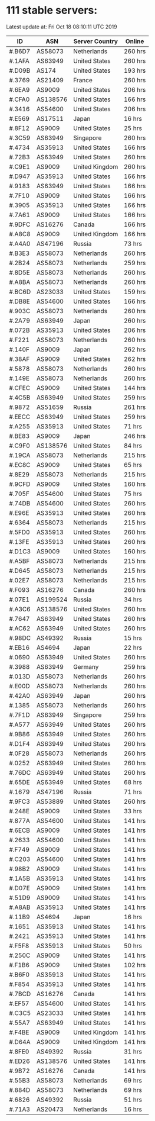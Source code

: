 # 111 stable servers:

Latest update at: Fri Oct 18 08:10:11 UTC 2019

| ID | ASN | Server Country | Online |
| -- | --- | -------------- | ------ |
| #.B6D7 | AS58073 | Netherlands | 260 hrs |
| #.1AFA | AS63949 | United States | 260 hrs |
| #.D09B | AS174 | United States | 193 hrs |
| #.3769 | AS21409 | France | 260 hrs |
| #.6EA9 | AS9009 | United States | 206 hrs |
| #.CFA0 | AS138576 | United States | 166 hrs |
| #.3416 | AS54600 | United States | 206 hrs |
| #.E569 | AS17511 | Japan | 16 hrs |
| #.8F12 | AS9009 | United States | 25 hrs |
| #.3C59 | AS63949 | Singapore | 260 hrs |
| #.4734 | AS35913 | United States | 166 hrs |
| #.72B3 | AS63949 | United States | 260 hrs |
| #.C9E1 | AS9009 | United Kingdom | 260 hrs |
| #.D947 | AS35913 | United States | 166 hrs |
| #.9183 | AS63949 | United States | 166 hrs |
| #.7F10 | AS9009 | United States | 166 hrs |
| #.3905 | AS35913 | United States | 166 hrs |
| #.7A61 | AS9009 | United States | 166 hrs |
| #.9DFC | AS16276 | Canada | 166 hrs |
| #.A8C8 | AS9009 | United Kingdom | 166 hrs |
| #.A4A0 | AS47196 | Russia | 73 hrs |
| #.B3E3 | AS58073 | Netherlands | 260 hrs |
| #.2B24 | AS58073 | Netherlands | 259 hrs |
| #.8D5E | AS58073 | Netherlands | 260 hrs |
| #.A8BA | AS58073 | Netherlands | 260 hrs |
| #.BC6D | AS23033 | United States | 159 hrs |
| #.DB8E | AS54600 | United States | 166 hrs |
| #.903C | AS58073 | Netherlands | 260 hrs |
| #.2A79 | AS63949 | Japan | 260 hrs |
| #.072B | AS35913 | United States | 206 hrs |
| #.F221 | AS58073 | Netherlands | 260 hrs |
| #.140F | AS9009 | Japan | 262 hrs |
| #.38AF | AS9009 | United States | 262 hrs |
| #.5878 | AS58073 | Netherlands | 260 hrs |
| #.149E | AS58073 | Netherlands | 260 hrs |
| #.CFEC | AS9009 | United States | 144 hrs |
| #.4C5B | AS63949 | United States | 259 hrs |
| #.9872 | AS51659 | Russia | 261 hrs |
| #.EECC | AS63949 | United States | 259 hrs |
| #.A255 | AS35913 | United States | 71 hrs |
| #.BE83 | AS9009 | Japan | 246 hrs |
| #.C9F0 | AS138576 | United States | 84 hrs |
| #.19CA | AS58073 | Netherlands | 215 hrs |
| #.EC8C | AS9009 | United States | 65 hrs |
| #.8E29 | AS58073 | Netherlands | 215 hrs |
| #.9CFD | AS9009 | United States | 160 hrs |
| #.705F | AS54600 | United States | 75 hrs |
| #.74DB | AS54600 | United States | 260 hrs |
| #.E96E | AS35913 | United States | 260 hrs |
| #.6364 | AS58073 | Netherlands | 215 hrs |
| #.5FD0 | AS35913 | United States | 260 hrs |
| #.13FE | AS35913 | United States | 260 hrs |
| #.D1C3 | AS9009 | United States | 160 hrs |
| #.A5BF | AS58073 | Netherlands | 215 hrs |
| #.D645 | AS58073 | Netherlands | 215 hrs |
| #.02E7 | AS58073 | Netherlands | 215 hrs |
| #.F093 | AS16276 | Canada | 260 hrs |
| #.07E1 | AS199524 | Russia | 34 hrs |
| #.A3C6 | AS138576 | United States | 260 hrs |
| #.7647 | AS63949 | United States | 260 hrs |
| #.AC62 | AS63949 | United States | 260 hrs |
| #.98DC | AS49392 | Russia | 15 hrs |
| #.EB16 | AS4694 | Japan | 22 hrs |
| #.0690 | AS63949 | United States | 260 hrs |
| #.3988 | AS63949 | Germany | 259 hrs |
| #.013D | AS58073 | Netherlands | 260 hrs |
| #.E00D | AS58073 | Netherlands | 260 hrs |
| #.42A0 | AS63949 | Japan | 260 hrs |
| #.1385 | AS58073 | Netherlands | 260 hrs |
| #.7F1D | AS63949 | Singapore | 259 hrs |
| #.A577 | AS63949 | United States | 260 hrs |
| #.9B86 | AS63949 | United States | 260 hrs |
| #.D1F4 | AS63949 | United States | 260 hrs |
| #.0F28 | AS58073 | Netherlands | 260 hrs |
| #.0252 | AS63949 | United States | 260 hrs |
| #.76DC | AS63949 | United States | 260 hrs |
| #.65DE | AS63949 | United States | 68 hrs |
| #.1679 | AS47196 | Russia | 71 hrs |
| #.9FC3 | AS53889 | United States | 260 hrs |
| #.248E | AS9009 | United States | 33 hrs |
| #.877A | AS54600 | United States | 141 hrs |
| #.6ECB | AS9009 | United States | 141 hrs |
| #.2633 | AS54600 | United States | 141 hrs |
| #.F749 | AS9009 | United States | 141 hrs |
| #.C203 | AS54600 | United States | 141 hrs |
| #.98B2 | AS9009 | United States | 141 hrs |
| #.1A5B | AS35913 | United States | 141 hrs |
| #.D07E | AS9009 | United States | 141 hrs |
| #.51D9 | AS9009 | United States | 141 hrs |
| #.A8AB | AS35913 | United States | 141 hrs |
| #.11B9 | AS4694 | Japan | 16 hrs |
| #.1651 | AS35913 | United States | 141 hrs |
| #.2421 | AS35913 | United States | 141 hrs |
| #.F5F8 | AS35913 | United States | 50 hrs |
| #.250C | AS9009 | United States | 141 hrs |
| #.F1B6 | AS9009 | United States | 102 hrs |
| #.B6F0 | AS35913 | United States | 141 hrs |
| #.F854 | AS35913 | United States | 141 hrs |
| #.7BCD | AS16276 | Canada | 141 hrs |
| #.EF57 | AS54600 | United States | 141 hrs |
| #.C3C5 | AS23033 | United States | 141 hrs |
| #.55A7 | AS63949 | United States | 141 hrs |
| #.F4BE | AS9009 | United Kingdom | 141 hrs |
| #.D64A | AS9009 | United Kingdom | 141 hrs |
| #.8FE0 | AS49392 | Russia | 31 hrs |
| #.ED26 | AS138576 | United States | 141 hrs |
| #.9B72 | AS16276 | Canada | 141 hrs |
| #.55B3 | AS58073 | Netherlands | 69 hrs |
| #.884D | AS58073 | Netherlands | 69 hrs |
| #.6826 | AS49392 | Russia | 51 hrs |
| #.71A3 | AS20473 | Netherlands | 16 hrs |

